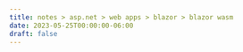 ```yaml
---
title: notes > asp.net > web apps > blazor > blazor wasm
date: 2023-05-25T00:00:00-06:00
draft: false
---
```


